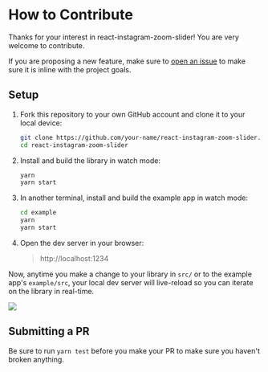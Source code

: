 # How to Contribute

Thanks for your interest in react-instagram-zoom-slider! You are very welcome to contribute.

If you are proposing a new feature, make sure to [open an issue](https://github.com/skozer/react-instagram-zoom-slider/issues/new/choose) to make sure it is inline with the project goals.









## Setup

1. Fork this repository to your own GitHub account and clone it to your local device:

    ```bash
    git clone https://github.com/your-name/react-instagram-zoom-slider.git
    cd react-instagram-zoom-slider
    ```

2. Install and build the library in watch mode:

    ```bash
    yarn
    yarn start
    ```

3. In another terminal, install and build the example app in watch mode:

    ```bash
    cd example
    yarn
    yarn start
    ```
    
4. Open the dev server in your browser:

    > http://localhost:1234


Now, anytime you make a change to your library in `src/` or to the example app's `example/src`, your local dev server will live-reload so you can iterate on the library in real-time.

![](https://media.giphy.com/media/12NUbkX6p4xOO4/giphy.gif)


## Submitting a PR

Be sure to run `yarn test` before you make your PR to make sure you haven't broken anything.
